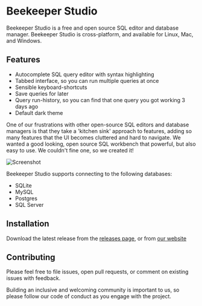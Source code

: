 # Beekeeper Studio

Beekeeper Studio is a free and open source SQL editor and database manager. Beekeeper Studio is cross-platform, and available for Linux, Mac, and Windows.

## Features

- Autocomplete SQL query editor with syntax highlighting
- Tabbed interface, so you can run multiple queries at once
- Sensible keyboard-shortcuts
- Save queries for later
- Query run-history, so you can find that one query you got working 3 days ago
- Default dark theme

One of our frustrations with other open-source SQL editors and database managers is that they take a 'kitchen sink' approach to features, adding so many features that the UI becomes cluttered and hard to navigate. We wanted a good looking, open source SQL workbench that powerful, but also easy to use. We couldn't fine one, so we created it!

![Screenshot](https://raw.githubusercontent.com/beekeeper-studio/beekeeper-studio/master/screenshots/main.png)

Beekeeper Studio supports connecting to the following databases:

- SQLite
- MySQL
- Postgres
- SQL Server

## Installation

Download the latest release from the [releases page](https://github.com/beekeeper-studio/beekeeper-studio/releases), or from [our website](https://beekeeperstudio.io)

## Contributing

Please feel free to file issues, open pull requests, or comment on existing issues with feedback.

Building an inclusive and welcoming community is important to us, so please follow our code of conduct as you engage with the project.
